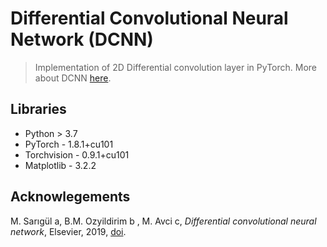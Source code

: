 # Differential Convolutional Neural Network (DCNN)
> Implementation of 2D Differential convolution layer in PyTorch. More about DCNN [here](https://www.sciencedirect.com/science/article/abs/pii/S0893608019301315).

## Libraries
* Python > 3.7
* PyTorch - 1.8.1+cu101
* Torchvision - 0.9.1+cu101
* Matplotlib - 3.2.2

## Acknowlegements
M. Sarıgül a, B.M. Ozyildirim b , M. Avci c, *Differential convolutional neural network*, Elsevier, 2019, [doi](https://doi.org/10.1016/j.neunet.2019.04.025).
